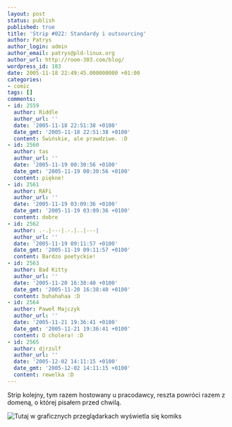 ```yaml
---
layout: post
status: publish
published: true
title: 'Strip #022: Standardy i outsourcing'
author: Patrys
author_login: admin
author_email: patrys@pld-linux.org
author_url: http://room-303.com/blog/
wordpress_id: 183
date: 2005-11-18 22:49:45.000000000 +01:00
categories:
- comic
tags: []
comments:
- id: 2559
  author: Riddle
  author_url: ''
  date: '2005-11-18 22:51:38 +0100'
  date_gmt: '2005-11-18 22:51:38 +0100'
  content: Świńskie, ale prawdziwe. :D
- id: 2560
  author: tas
  author_url: ''
  date: '2005-11-19 00:30:56 +0100'
  date_gmt: '2005-11-19 00:30:56 +0100'
  content: piękne!
- id: 2561
  author: RAFi
  author_url: ''
  date: '2005-11-19 03:09:36 +0100'
  date_gmt: '2005-11-19 03:09:36 +0100'
  content: dobre
- id: 2562
  author: .-.|---|.-.|..|---|
  author_url: ''
  date: '2005-11-19 09:11:57 +0100'
  date_gmt: '2005-11-19 09:11:57 +0100'
  content: Bardzo poetyckie!
- id: 2563
  author: Bad Kitty
  author_url: ''
  date: '2005-11-20 16:38:40 +0100'
  date_gmt: '2005-11-20 16:38:40 +0100'
  content: buhahahaa :D
- id: 2564
  author: Paweł Majczyk
  author_url: ''
  date: '2005-11-21 19:36:41 +0100'
  date_gmt: '2005-11-21 19:36:41 +0100'
  content: O cholera! :D
- id: 2565
  author: djrzulf
  author_url: ''
  date: '2005-12-02 14:11:15 +0100'
  date_gmt: '2005-12-02 14:11:15 +0100'
  content: rewelka :D
---
```

<p>Strip kolejny, tym razem hostowany u pracodawcy, reszta powróci razem z domeną, o której pisałem przed chwilą.</p>

<p class="strip"><img src="http://comic.room-303.com/strips/022-standards.png" alt="Tutaj w graficznych przeglądarkach wyświetla się komiks" /></p>
